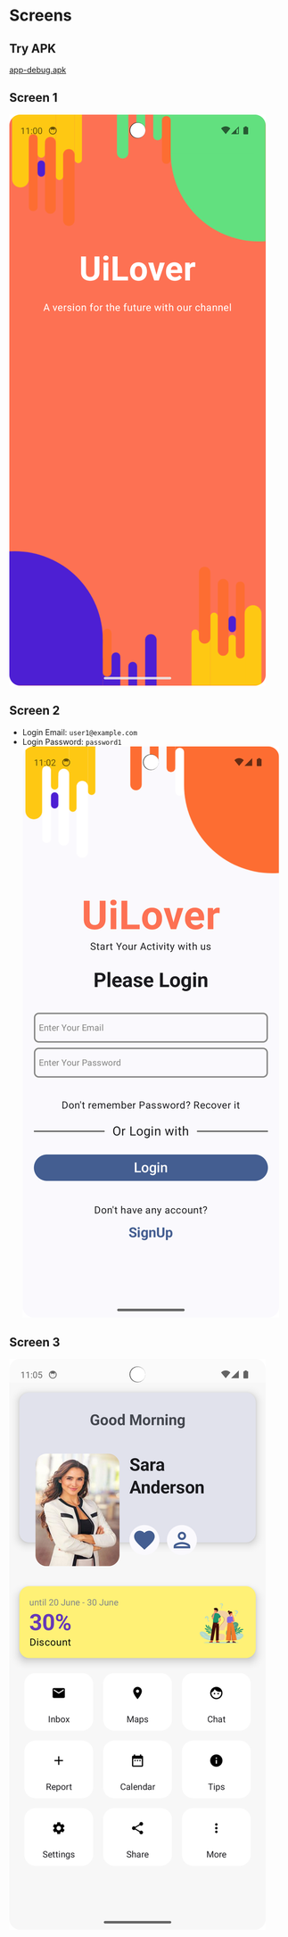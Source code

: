 # Screens

## Try APK
[app-debug.apk](build%2Foutputs%2Fapk%2Fdebug%2Fapp-debug.apk)

## Screen 1
![SplashScreen.png](..%2FSplashScreen.png)

## Screen 2
* Login Email: `user1@example.com`
* Login Password: `password1`
![LoginScreen.png](..%2FLoginScreen.png)

## Screen 3
![HomeScreen.png](..%2FHomeScreen.png)